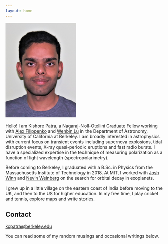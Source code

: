 ```yaml
---
layout: home 
---
```


<img src="/assets/img/ID_photo_submission.jpg" class="center" width="225" height="300">  

Hello! I am Kishore Patra, a Nagaraj-Noll-Otellini Graduate Fellow working with [Alex Filippenko](https://astro.berkeley.edu/people/alex-filippenko/) 
and [Wenbin Lu](https://wenbinlu.github.io/) in the Department of Astronomy, University of California at Berkeley. I am broadly interested in astrophysics with current focus on transient events including supernova explosions, tidal disruption events, X-ray quasi-periodic eruptions and fast radio bursts. I have a specialized expertise in the technique of measuring polarization as a function of light wavelength (spectropolarimetry).

Before coming to Berkeley, I graduated with a B.Sc. in Physics from the Massachusetts Institute of Technology in 2018. At MIT, I worked with [Josh Winn](https://scholar.princeton.edu/jwinn/home) and [Nevin Weinberg](https://blog.uta.edu/weinbergnn/) on the search for orbital decay in exoplanets.

I grew up in a little village on the eastern coast of India before moving to the UK, and then to the US for higher education.  In my free time, I play cricket and tennis, explore maps and write stories. 

## Contact
kcpatra@berkeley.edu

You can read some of my random musings and occasional writings below. 
